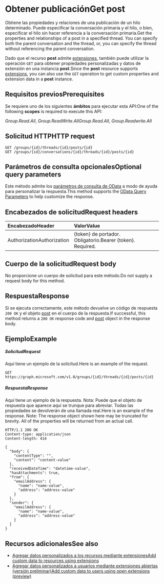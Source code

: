 # <a name="get-post"></a><span data-ttu-id="15d08-101">Obtener publicación</span><span class="sxs-lookup"><span data-stu-id="15d08-101">Get post</span></span>

<span data-ttu-id="15d08-p101">Obtiene las propiedades y relaciones de una publicación de un hilo determinado. Puede especificar la conversación primaria y el hilo, o bien, especificar el hilo sin hacer referencia a la conversación primaria.</span><span class="sxs-lookup"><span data-stu-id="15d08-p101">Get the properties and relationships of a post in a specified thread. You can specify both the parent conversation and the thread, or, you can specify the thread without referencing the parent conversation.</span></span>

<span data-ttu-id="15d08-104">Dado que el recurso **post** admite [extensiones](../../../concepts/extensibility_overview.md), también puede utilizar la operación `GET` para obtener propiedades personalizadas y datos de extensión en una instancia **post**.</span><span class="sxs-lookup"><span data-stu-id="15d08-104">Since the **post** resource supports [extensions](../../../concepts/extensibility_overview.md), you can also use the `GET` operation to get custom properties and extension data in a **post** instance.</span></span>

## <a name="prerequisites"></a><span data-ttu-id="15d08-105">Requisitos previos</span><span class="sxs-lookup"><span data-stu-id="15d08-105">Prerequisites</span></span>
<span data-ttu-id="15d08-106">Se requiere uno de los siguientes **ámbitos** para ejecutar esta API:</span><span class="sxs-lookup"><span data-stu-id="15d08-106">One of the following **scopes** is required to execute this API:</span></span>

<span data-ttu-id="15d08-107">*Group.Read.All*, *Group.ReadWrite.All*</span><span class="sxs-lookup"><span data-stu-id="15d08-107">*Group.Read.All*, *Group.Readwrite.All*</span></span>

## <a name="http-request"></a><span data-ttu-id="15d08-108">Solicitud HTTP</span><span class="sxs-lookup"><span data-stu-id="15d08-108">HTTP request</span></span>
<!-- { "blockType": "ignored" } -->
```http
GET /groups/{id}/threads/{id}/posts/{id}
GET /groups/{id}/conversations/{id}/threads/{id}/posts/{id}
```
## <a name="optional-query-parameters"></a><span data-ttu-id="15d08-109">Parámetros de consulta opcionales</span><span class="sxs-lookup"><span data-stu-id="15d08-109">Optional query parameters</span></span>
<span data-ttu-id="15d08-110">Este método admite los [parámetros de consulta de OData](http://developer.microsoft.com/en-us/graph/docs/overview/query_parameters) a modo de ayuda para personalizar la respuesta.</span><span class="sxs-lookup"><span data-stu-id="15d08-110">This method supports the [OData Query Parameters](http://developer.microsoft.com/en-us/graph/docs/overview/query_parameters) to help customize the response.</span></span>
## <a name="request-headers"></a><span data-ttu-id="15d08-111">Encabezados de solicitud</span><span class="sxs-lookup"><span data-stu-id="15d08-111">Request headers</span></span>
| <span data-ttu-id="15d08-112">Encabezado</span><span class="sxs-lookup"><span data-stu-id="15d08-112">Header</span></span>       | <span data-ttu-id="15d08-113">Valor</span><span class="sxs-lookup"><span data-stu-id="15d08-113">Value</span></span> |
|:---------------|:--------|
| <span data-ttu-id="15d08-114">Authorization</span><span class="sxs-lookup"><span data-stu-id="15d08-114">Authorization</span></span>  | <span data-ttu-id="15d08-p102">{token} de portador. Obligatorio.</span><span class="sxs-lookup"><span data-stu-id="15d08-p102">Bearer {token}. Required.</span></span>  |

## <a name="request-body"></a><span data-ttu-id="15d08-117">Cuerpo de la solicitud</span><span class="sxs-lookup"><span data-stu-id="15d08-117">Request body</span></span>
<span data-ttu-id="15d08-118">No proporcione un cuerpo de solicitud para este método.</span><span class="sxs-lookup"><span data-stu-id="15d08-118">Do not supply a request body for this method.</span></span>

## <a name="response"></a><span data-ttu-id="15d08-119">Respuesta</span><span class="sxs-lookup"><span data-stu-id="15d08-119">Response</span></span>

<span data-ttu-id="15d08-120">Si se ejecuta correctamente, este método devuelve un código de respuesta `200 OK` y el objeto [post](../resources/post.md) en el cuerpo de la respuesta.</span><span class="sxs-lookup"><span data-stu-id="15d08-120">If successful, this method returns a `200 OK` response code and [post](../resources/post.md) object in the response body.</span></span>
## <a name="example"></a><span data-ttu-id="15d08-121">Ejemplo</span><span class="sxs-lookup"><span data-stu-id="15d08-121">Example</span></span>
##### <a name="request"></a><span data-ttu-id="15d08-122">Solicitud</span><span class="sxs-lookup"><span data-stu-id="15d08-122">Request</span></span>
<span data-ttu-id="15d08-123">Aquí tiene un ejemplo de la solicitud.</span><span class="sxs-lookup"><span data-stu-id="15d08-123">Here is an example of the request.</span></span>
<!-- {
  "blockType": "request",
  "name": "get_post"
}-->
```http
GET https://graph.microsoft.com/v1.0/groups/{id}/threads/{id}/posts/{id}
```
##### <a name="response"></a><span data-ttu-id="15d08-124">Respuesta</span><span class="sxs-lookup"><span data-stu-id="15d08-124">Response</span></span>
<span data-ttu-id="15d08-p103">Aquí tiene un ejemplo de la respuesta. Nota: Puede que el objeto de respuesta que aparece aquí se trunque para abreviar. Todas las propiedades se devolverán de una llamada real.</span><span class="sxs-lookup"><span data-stu-id="15d08-p103">Here is an example of the response. Note: The response object shown here may be truncated for brevity. All of the properties will be returned from an actual call.</span></span>
<!-- {
  "blockType": "response",
  "truncated": true,
  "@odata.type": "microsoft.graph.post"
} -->
```http
HTTP/1.1 200 OK
Content-type: application/json
Content-length: 414

{
  "body": {
    "contentType": "",
    "content": "content-value"
  },
  "receivedDateTime": "datetime-value",
  "hasAttachments": true,
  "from": {
    "emailAddress": {
      "name": "name-value",
      "address": "address-value"
    }
  },
  "sender": {
    "emailAddress": {
      "name": "name-value",
      "address": "address-value"
    }
  }
}
```

## <a name="see-also"></a><span data-ttu-id="15d08-128">Recursos adicionales</span><span class="sxs-lookup"><span data-stu-id="15d08-128">See also</span></span>

- [<span data-ttu-id="15d08-129">Agregar datos personalizados a los recursos mediante extensiones</span><span class="sxs-lookup"><span data-stu-id="15d08-129">Add custom data to resources using extensions</span></span>](../../../concepts/extensibility_overview.md)
- [<span data-ttu-id="15d08-130">Agregar datos personalizados a usuarios mediante extensiones abiertas (versión preliminar)</span><span class="sxs-lookup"><span data-stu-id="15d08-130">Add custom data to users using open extensions (preview)</span></span>](../../../concepts/extensibility_open_users.md)
<!--
- [Add custom data to groups using schema extensions (preview)](../../../concepts/extensibility_schema_groups.md)
-->


<!-- uuid: 8fcb5dbc-d5aa-4681-8e31-b001d5168d79
2015-10-25 14:57:30 UTC -->
<!-- {
  "type": "#page.annotation",
  "description": "Get post",
  "keywords": "",
  "section": "documentation",
  "tocPath": ""
}-->
